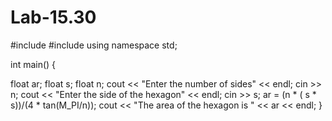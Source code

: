 # Lab-15.30
#include <iostream>
#include <cmath> 
using namespace std;

int main() {
  
  float ar;
  float s;
  float n;
  cout << "Enter the number of sides" << endl;
  cin >> n;
  cout << "Enter the side of the hexagon" << endl;
  cin >> s;
  ar = (n * ( s * s))/(4 * tan(M_PI/n));
  cout << "The area of the hexagon is " << ar << endl;
}
